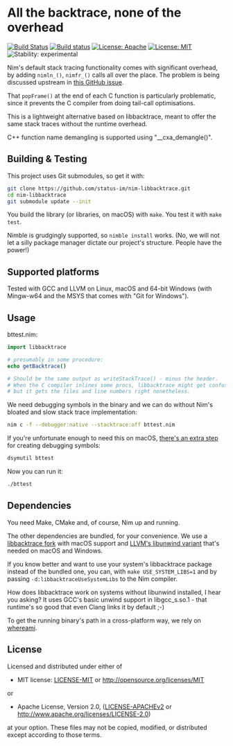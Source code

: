 # All the backtrace, none of the overhead

[![Build Status](https://travis-ci.org/status-im/nim-libbacktrace.svg?branch=master)](https://travis-ci.org/status-im/nim-libbacktrace)
[![Build status](https://ci.appveyor.com/api/projects/status/mrvu6ks50dl5y5y4/branch/master?svg=true)](https://ci.appveyor.com/project/nimbus/nim-libbacktrace/branch/master)
[![License: Apache](https://img.shields.io/badge/License-Apache%202.0-blue.svg)](https://opensource.org/licenses/Apache-2.0)
[![License: MIT](https://img.shields.io/badge/License-MIT-blue.svg)](https://opensource.org/licenses/MIT)
![Stability: experimental](https://img.shields.io/badge/stability-experimental-orange.svg)

Nim's default stack tracing functionality comes with significant
overhead, by adding `nimln_()`, `nimfr_()` calls all over the place. The
problem is being discussed upstream in [this GitHub
issue](https://github.com/nim-lang/Nim/issues/12702).

That `popFrame()` at the end of each C function is particularly problematic,
since it prevents the C compiler from doing tail-call optimisations.

This is a lightweight alternative based on libbacktrace, meant to offer the
same stack traces without the runtime overhead.

C++ function name demangling is supported using "\_\_cxa\_demangle()".

## Building & Testing

This project uses Git submodules, so get it with:

```bash
git clone https://github.com/status-im/nim-libbacktrace.git
cd nim-libbacktrace
git submodule update --init
```

You build the library (or libraries, on macOS) with `make`. You test it with
`make test`.

Nimble is grudgingly supported, so `nimble install` works. (No, we will not
let a silly package manager dictate our project's structure. People have the
power!)

## Supported platforms

Tested with GCC and LLVM on Linux, macOS and 64-bit Windows (with Mingw-w64 and
the MSYS that comes with "Git for Windows").

## Usage

bttest.nim:

```nim
import libbacktrace

# presumably in some procedure:
echo getBacktrace()

# Should be the same output as writeStackTrace() - minus the header.
# When the C compiler inlines some procs, libbacktrace might get confused with proc names,
# but it gets the files and line numbers right nonetheless.
```

We need debugging symbols in the binary and we can do without Nim's bloated and
slow stack trace implementation:

```bash
nim c -f --debugger:native --stacktrace:off bttest.nim
```

If you're unfortunate enough to need this on macOS, [there's an extra
step](https://github.com/nim-lang/Nim/issues/12735) for creating debugging
symbols:

```bash
dsymutil bttest
```

Now you can run it:

```bash
./bttest
```

## Dependencies

You need Make, CMake and, of course, Nim up and running.

The other dependencies are bundled, for your convenience. We use a [libbacktrace
fork](https://github.com/rust-lang-nursery/libbacktrace/tree/rust-snapshot-2018-05-22)
with macOS support and [LLVM's libunwind
variant](https://github.com/llvm-mirror/libunwind) that's needed on macOS and Windows.

If you know better and want to use your system's libbacktrace package instead
of the bundled one, you can, with `make USE_SYSTEM_LIBS=1` and by passing
`-d:libbacktraceUseSystemLibs` to the Nim compiler.

How does libbacktrace work on systems without libunwind installed, I hear you
asking? It uses GCC's basic unwind support in libgcc\_s.so.1 - that runtime's so
good that even Clang links it by default ;-)

To get the running binary's path in a cross-platform way, we rely on
[whereami](https://github.com/gpakosz/whereami).

## License

Licensed and distributed under either of

* MIT license: [LICENSE-MIT](LICENSE-MIT) or http://opensource.org/licenses/MIT

or

* Apache License, Version 2.0, ([LICENSE-APACHEv2](LICENSE-APACHEv2) or http://www.apache.org/licenses/LICENSE-2.0)

at your option. These files may not be copied, modified, or distributed except according to those terms.

